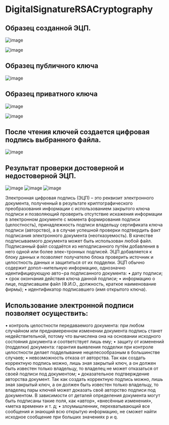 # DigitalSignatureRSACryptography
<!-- Листинг кода функции
Генерация пары ключей 
using System.Windows.Forms;
using System.Security.Cryptography;
using System.IO;

namespace WindowsFormsApp3
{
    
    public partial class Form1 : Form
    {
        RSAParameters publicKey;
        RSAParameters privateKey;

        public Form1()
        {
            InitializeComponent();
            radioButton1.Checked = true;
            button1.Visible = true;
            button2.Visible = true;
            button3.Visible = true;
            button4.Visible = false;
            button5.Visible = false;
        }

        private void Form1_Load(object sender, EventArgs e)
        {

        }
        
        // Выбор режима 
        private void radioButton1_CheckedChanged(object sender, EventArgs e)
        {
            if (radioButton1.Checked == true)
            {
                radioButton1.Checked = true;
                button1.Visible = true;
                button2.Visible = true;
                button3.Visible = true;
                // проверка подписи
                button4.Visible = false;
                button5.Visible = false;
            }
            else
            {
                radioButton1.Checked = false;
                button1.Visible = false;
                button2.Visible = false;
                button3.Visible = false;
                // проверка подписи
                button4.Visible = true;
                button5.Visible = true;
            }
        }

        private void radioButton2_CheckedChanged(object sender, EventArgs e)
        {

        }

        // функция создания пары ключей с использованием алгоритма RSA
        private void button1_Click(object sender, EventArgs e)
        {
            RSACryptoServiceProvider rsa = new RSACryptoServiceProvider(2048);
            rsa.PersistKeyInCsp = false;
            publicKey = rsa.ExportParameters(false);
            privateKey = rsa.ExportParameters(true);

            File.WriteAllText("public.xml", rsa.ToXmlString(false));
            File.WriteAllText("private.xml", rsa.ToXmlString(true));
            MessageBox.Show("Ключи созданы и сохранены в файлы public.xml и private.xml", "Сообщение", MessageBoxButtons.OK, MessageBoxIcon.Information);
        }
Открытие пары ключей
private void button2_Click(object sender, EventArgs e)
        {
            RSACryptoServiceProvider rsa = new RSACryptoServiceProvider(2048);

            rsa.PersistKeyInCsp = false;

            rsa.FromXmlString(File.ReadAllText("public.xml"));
            rsa.FromXmlString(File.ReadAllText("private.xml"));

            publicKey = rsa.ExportParameters(false);
            privateKey = rsa.ExportParameters(true);
            MessageBox.Show("Ключи открыты", "Сообщение", MessageBoxButtons.OK, MessageBoxIcon.Information);

        }
Открытие публичного ключа 
private void button3_Click(object sender, EventArgs e)
        {
            OpenFileDialog openFileDialog = new OpenFileDialog();
            if (openFileDialog.ShowDialog() == DialogResult.OK)
            {
                string filename = openFileDialog.FileName;
                FileStream fStream = File.OpenRead(filename);

                //код создания подписи выбранного файла
                RSACryptoServiceProvider rsa = new RSACryptoServiceProvider(2048);
                rsa.PersistKeyInCsp = false;
                rsa.ImportParameters(privateKey);

                fStream.Position = 0;

                SHA256CryptoServiceProvider sha256 = new SHA256CryptoServiceProvider();
                byte[] hash = sha256.ComputeHash(fStream);
                fStream.Close();

                byte[] sign = rsa.SignHash(hash, "SHA256");

                richTextBox1.Text = BitConverter.ToString(sign);

            }

       }
Создание ЭЦП
private void button4_Click(object sender, EventArgs e)
        {
            RSACryptoServiceProvider rsa = new RSACryptoServiceProvider(2048);
            rsa.PersistKeyInCsp = false;
            rsa.FromXmlString(File.ReadAllText("public.xml"));
            publicKey = rsa.ExportParameters(false);

            MessageBox.Show("Публичный ключ открыт", "Сообщение", MessageBoxButtons.OK, MessageBoxIcon.Information);

        }
Проверка ЭЦП
private void button5_Click(object sender, EventArgs e)
        {
            if (string.IsNullOrEmpty(richTextBox1.Text))
            {
                MessageBox.Show("Подпись не указана");
                return;
            }
            try
            {
                string[] strSign = richTextBox1.Text.Split('-');
                byte[] sign = new byte[strSign.Length];
                for (int i = 0; i < strSign.Length; i++)
                {
                    uint num = uint.Parse(strSign[i], System.Globalization.NumberStyles.AllowHexSpecifier);
                    sign[i] = Convert.ToByte(num);
                }
                OpenFileDialog openFileDialog = new OpenFileDialog();
                if (openFileDialog.ShowDialog() == DialogResult.OK)
                {
                    string filename = openFileDialog.FileName;
                    FileStream fStream = File.OpenRead(filename);

                // Проверка подписи выбранного файла
                RSACryptoServiceProvider rsa = new RSACryptoServiceProvider(2048);
                rsa.ImportParameters(publicKey);

                SHA256CryptoServiceProvider sha256 = new SHA256CryptoServiceProvider();
                byte[] hash = sha256.ComputeHash(fStream);
                fStream.Close();
                
                

                if (rsa.VerifyHash(hash, "SHA256", sign))
                {
                    MessageBox.Show("Подпись достоверна", "Сообщение",
                    MessageBoxButtons.OK, MessageBoxIcon.Information);
                }
                else
                {
                    MessageBox.Show("Подпись не достоверна", "Сообщение",
                    MessageBoxButtons.OK, MessageBoxIcon.Error);
                }
                }

            }
            catch (Exception ex)
            {
                MessageBox.Show(ex.Message);
            }

        }-->
## Образец созданной ЭЦП.
![image](https://user-images.githubusercontent.com/20966308/131291229-1b5b8d14-0b99-4e9f-a66d-0929ac7797b6.png)

![image](https://user-images.githubusercontent.com/20966308/131291222-cd3879bc-6217-4a19-a613-281762ae0fba.png)

## Образец публичного ключа
![image](https://user-images.githubusercontent.com/20966308/131291208-5d402d20-df41-44fe-a0e9-3bcb655e2796.png)
## Образец приватного ключа
![image](https://user-images.githubusercontent.com/20966308/131291200-18154538-b3a6-4a13-a1d0-696c6e732705.png)

![image](https://user-images.githubusercontent.com/20966308/131291194-64c6f22a-582a-4187-93a0-82edc57008c3.png)

## После чтения ключей создается цифровая подпись выбранного файла.
![image](https://user-images.githubusercontent.com/20966308/131291188-bc152402-8cbd-4b14-a66f-929c075bc3db.png)

 
## Результат проверки достоверной и недостоверной ЭЦП.
![image](https://user-images.githubusercontent.com/20966308/131291167-208833e8-f575-4f35-9e52-bc1e2f28f78d.png)
![image](https://user-images.githubusercontent.com/20966308/131291173-206898aa-0cae-4a83-92ba-f81cd119d042.png)
![image](https://user-images.githubusercontent.com/20966308/131291178-2d75b2e1-7b52-401f-b6bd-b31bab64c3c7.png)



Электронная цифровая подпись (ЭЦП) – это реквизит электронного документа, полученный в результате криптографического преобразования информации с использованием закрытого ключа подписи и позволяющий проверить отсутствие искажения информации в электронном документе с момента формирования подписи (целостность), принадлежность подписи владельцу сертификата ключа подписи (авторство), а в случае успешной проверки подтвердить факт подписания электронного документа (неотказуемость). В качестве подписываемого документа может быть использован любой файл. Подписанный файл создаётся из неподписанного путём добавления в него одной или более элек¬тронных подписей. ЭЦП добавляется к блоку данных и позволяет получателю блока проверить источник и целостность данных и защититься от их подделки.
ЭЦП обычно содержит допол¬нительную информацию, однозначно идентифицирующую авто¬ра подписанного документа: 
•	дату подписи;
•	срок окончания действия ключа данной подписи;
•	информацию о лице, подписавшем файл (Ф.И.О., должность, краткое наименование фирмы);
•	идентификатор подписавшего (имя открытого ключа).
## Использование электронной подписи позволяет осуществить:
•	контроль целостности передаваемого документа: при любом случайном или преднамеренном изменении документа подпись станет недействительной, потому что вычислена она на основании исходного состояния документа и соответствует лишь ему; 
•	защиту от изменений (подделки) документа: гарантия выявления подделки при контроле целостности делает подделывание нецелесообразным в большинстве случаев; 
•	невозможность отказа от авторства. Так как создать корректную подпись можно, лишь зная закрытый ключ, а он должен быть известен только владельцу, то владелец не может отказаться от своей подписи под документом; 
•	доказательное подтверждение авторства документ. Так как создать корректную подпись можно, лишь зная закрытый ключ, а он должен быть известен только владельцу, то владелец пары ключей может доказать своё авторство подписи под документом. В зависимости от деталей определения документа могут быть подписаны такие поля, как «автор», «внесённые изменения», «метка времени» и т. д;
•	злоумышленник, перехватывающий все сообщения и знающий всю открытую информацию, не сможет найти исходное сообщение при больших значениях p и q.
